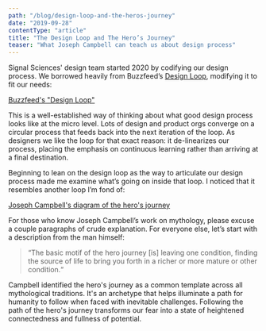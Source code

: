 ```yaml
---
path: "/blog/design-loop-and-the-heros-journey"
date: "2019-09-28"
contentType: "article"
title: "The Design Loop and The Hero’s Journey"
teaser: "What Joseph Campbell can teach us about design process"
---
```


Signal Sciences' design team started 2020 by codifying our design process. We borrowed heavily from Buzzfeed’s [Design Loop](https://medium.com/buzzfeed-design/introducing-buzzfeeds-design-process-4fefbdcd83ea), modifying it to fit our needs:

[Buzzfeed's "Design Loop"](./buzzfeed-design-loop.png)

This is a well-established way of thinking about what good design process looks like at the micro level. Lots of design and product orgs converge on a circular process that feeds back into the next iteration of the loop. As designers we like the loop for that exact reason: it de-linearizes our process, placing the emphasis on continuous learning rather than arriving at a final destination.

Beginning to lean on the design loop as the way to articulate our design process made me examine what’s going on inside that loop. I noticed that it resembles another loop I’m fond of:

[Joseph Campbell's diagram of the hero's journey](./heros-journey.png)

For those who know Joseph Campbell’s work on mythology, please excuse a couple paragraphs of crude explanation. For everyone else, let’s start with a description from the man himself:

> “The basic motif of the hero journey [is] leaving one condition, finding the source of life to bring you forth in a richer or more mature or other condition.“

Campbell identified the hero's journey as a common template across all mythological traditions. It's an archetype that helps illuminate a path for humanity to follow when faced with inevitable challenges. Following the path of the hero's journey transforms our fear into a state of heightened connectedness and fullness of potential.